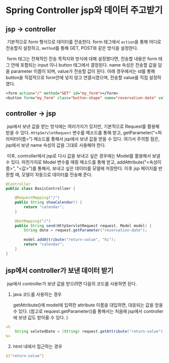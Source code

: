 

# Spring Controller jsp와 데이터 주고받기



## jsp -> controller

​	기본적으로 form 형식으로 데이터를 전송한다. form 태그에서 `action`을 통해 어디로 전송할지 설정하고, `method`를 통해 GET, POST와 같은 방식을 설정한다. 

​	form 태그는 전체적인 전송 목적지와 방식에 대해 설정했다면, 전송할 내용은 form 태그 안에 포함되는 input 이나 button 태그에서 결정된다. name 속성은 전송할 값을 담을 parameter 이름이 되며, value가 전송할 값이 된다. 아래 경우에서는 id를 통해 button을 직접적으로 form안에 넣지 않고 연결시켰으며, 전송할 value를 직접 설정하였다. 


```jsp
<form action="/" method="GET" id="my_form"></form>
<button form="my_form" class="button-shape" name="reservation-date" value="<%=sb %>"><%=d%></button>
```



## controller -> jsp

​	jsp에서 보낸 값을 받는 방식에는 여러가지가 있지만, 기본적으로 Request를 활용해 받을 수 있다. `HttpServletRequest` 변수를 메소드를 통해 받고, getParameter("<파라미터이름>") 메소드를 통해서 jsp에서 보낸 값을 받을 수 있다. 여기서 주의할 점은, jsp에서 보낸 name 속성의 값을 그대로 사용해야 한다.

​	이후, controller에서 jsp로 다시 값을 보내고 싶은 경우에는 Model를 활용해서 보낼 수 있다. 마찬가지로 Model 변수를 매핑 메소드를 통해 받고, addAttribute("<속성이름>", "<값>")를 통해서, 보내고 싶은 데이터를 모델에 저장한다. 이후 jsp 페이지를 반환할 때, 모델이 자동으로 데이터를 전송해 준다.

```java
@Controller
public class BasicControlloer {

	@RequestMapping("/")
	public String showCalendar() {
		return "calendar";
	}
	
	@GetMapping("/")
	public String send(HttpServletRequest request, Model model) {
		String date = request.getParameter("reservation-date");
        
		model.addAttribute("return-value", "hi");
		return "calendar";
	}
}
```



## jsp에서 controller가 보낸 데이터 받기

​	jsp에서 controller가 보낸 값을 받으려면 다음의 코드를 사용하면 된다. 

 1. java 코드를 사용하는 경우

    getAttribute()에 model에 입력한 attribute 이름을 대입하면, 대응되는 값을 얻을 수 있다. (참고로 request.getParameter()를 통해서는 처음에 jsp에서 controller에 보낸 값도 받아올 수 있다. )

```jsp
<%
	String seletedDate = (String) request.getAttribute("return-value");		      	
%>
```
2. html 내에서 접근하는 경우
```jsp
${"return-value"}
```

​	